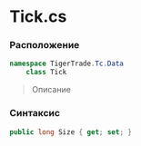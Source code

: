 
# Tick.cs
### Расположение
```csharp
namespace TigerTrade.Tc.Data  
    class Tick
```

> Описание

### Синтаксис
```csharp
public long Size { get; set; }
```
